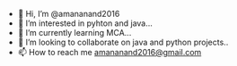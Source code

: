 - 👋 Hi, I’m @amananand2016
- 👀 I’m interested in pyhton and java...
- 🌱 I’m currently learning MCA...
- 💞️ I’m looking to collaborate on java and python projects..
- 📫 How to reach me amananand2016@gmail.com

<!---
amananand2016/amananand2016 is a ✨ special ✨ repository because its `README.md` (this file) appears on your GitHub profile.
You can click the Preview link to take a look at your changes.
--->
